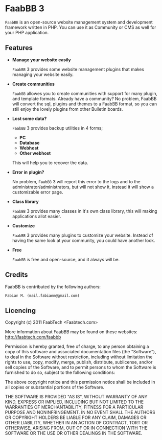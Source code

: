 FaabBB 3 
============================================================
`FaabBB` is an open-source website management system and development framework written in PHP.
You can use it as Community or CMS as well for your PHP application. 

Features
-----------
*	**Manage your website easily**

	`FaabBB` 3 provides some website management plugins that makes
	 managing your website easily.
	 
*	**Create communities**

	`FaabBB` allowes you to create communities with support for many plugin, 
	and template formats. Already have a community? No problem, FaabBB will convert
	the sql, plugins and themes to a FaabBB format, so you can still enjoy the lovely plugins
	from other Bulletin boards.
	
* 	**Lost some data?**

	`FaabBB` 3 provides backup utilities in 4 forms;
	
	* **PC**
	* **Database**
	* **Webhost**
	* **Other webhost**
		
	This will help you to recover the data.
	
* 	**Error in plugin?**

	No problem, `FaabBB` 3 will report this error to the logs and to the administrator/administrators, but
	will not show it, instead it will show a customizable error page.
	
* 	**Class library**

	`FaabBB` 3 provides many classes in it's own class library, this 
	will making applications allot easier.
	
*	**Customize**

	`FaabBB` 3 provides many plugins to customize your website. Instead of having the same look 
	at your community, you could have another look.
	
*	**Free**

	`FaabBB` is free and open-source, and it always will be.
	
Credits
----------
FaabBB is contributed by the following authors:

	Fabian M. (mail.fabianm@gmail.com)
	
Licencing
---------

  Copyright (c) 2011 FaabTech <Faabtech.com>
 
  More information about FaabBB may be found on these websites:
     http://faabtech.com/faabbb
 
  Permission is hereby granted, free of charge, to any person obtaining a copy
  of this software and associated documentation files (the "Software"), to deal
  in the Software without restriction, including without limitation the rights
  to use, copy, modify, merge, publish, distribute, sublicense, and/or sell
  copies of the Software, and to permit persons to whom the Software is
  furnished to do so, subject to the following conditions:
 
  The above copyright notice and this permission notice shall be included in
  all copies or substantial portions of the Software.
 
  THE SOFTWARE IS PROVIDED "AS IS", WITHOUT WARRANTY OF ANY KIND, EXPRESS OR
  IMPLIED, INCLUDING BUT NOT LIMITED TO THE WARRANTIES OF MERCHANTABILITY,
  FITNESS FOR A PARTICULAR PURPOSE AND NONINFRINGEMENT. IN NO EVENT SHALL THE
  AUTHORS OR COPYRIGHT HOLDERS BE LIABLE FOR ANY CLAIM, DAMAGES OR OTHER
  LIABILITY, WHETHER IN AN ACTION OF CONTRACT, TORT OR OTHERWISE, ARISING FROM,
  OUT OF OR IN CONNECTION WITH THE SOFTWARE OR THE USE OR OTHER DEALINGS IN
  THE SOFTWARE.
		